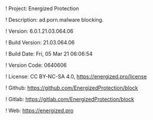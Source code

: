! Project: Energized Protection

! Description: ad.porn.malware blocking.

! Version: 6.0.1.21.03.064.06

! Build Version: 21.03.064.06

! Build Date: Fri, 05 Mar 21 06:06:54

! Version Code: 0640606

! License: CC BY-NC-SA 4.0, https://energized.pro/license

! Github: https://github.com/EnergizedProtection/block

! Gitlab: https://gitlab.com/EnergizedProtection/block


! Web: https://energized.pro
